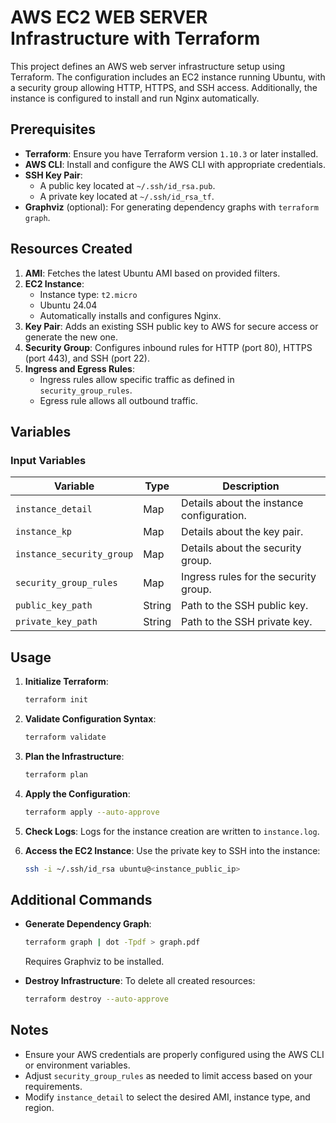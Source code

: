 # AWS EC2 WEB SERVER Infrastructure with Terraform

This project defines an AWS web server infrastructure setup using Terraform. The configuration includes an EC2 instance running Ubuntu, with a security group allowing HTTP, HTTPS, and SSH access. Additionally, the instance is configured to install and run Nginx automatically.

## Prerequisites

- **Terraform**: Ensure you have Terraform version `1.10.3` or later installed.
- **AWS CLI**: Install and configure the AWS CLI with appropriate credentials.
- **SSH Key Pair**:
  - A public key located at `~/.ssh/id_rsa.pub`.
  - A private key located at `~/.ssh/id_rsa_tf`.
- **Graphviz** (optional): For generating dependency graphs with `terraform graph`.

## Resources Created

1. **AMI**: Fetches the latest Ubuntu AMI based on provided filters.
2. **EC2 Instance**:
   - Instance type: `t2.micro`
   - Ubuntu 24.04
   - Automatically installs and configures Nginx.
3. **Key Pair**: Adds an existing SSH public key to AWS for secure access or generate the new one.
4. **Security Group**: Configures inbound rules for HTTP (port 80), HTTPS (port 443), and SSH (port 22).
5. **Ingress and Egress Rules**:
   - Ingress rules allow specific traffic as defined in `security_group_rules`.
   - Egress rule allows all outbound traffic.

## Variables

### Input Variables

| Variable                  | Type   | Description                               |
| ------------------------- | ------ | ----------------------------------------- |
| `instance_detail`         | Map    | Details about the instance configuration. |
| `instance_kp`             | Map    | Details about the key pair.               |
| `instance_security_group` | Map    | Details about the security group.         |
| `security_group_rules`    | Map    | Ingress rules for the security group.     |
| `public_key_path`         | String | Path to the SSH public key.               |
| `private_key_path`        | String | Path to the SSH private key.              |

## Usage

1. **Initialize Terraform**:

   ```bash
   terraform init
   ```

2. **Validate Configuration Syntax**:

   ```bash
   terraform validate
   ```

3. **Plan the Infrastructure**:

   ```bash
   terraform plan
   ```

4. **Apply the Configuration**:

   ```bash
   terraform apply --auto-approve
   ```

5. **Check Logs**:
   Logs for the instance creation are written to `instance.log`.

6. **Access the EC2 Instance**:
   Use the private key to SSH into the instance:
   ```bash
   ssh -i ~/.ssh/id_rsa ubuntu@<instance_public_ip>
   ```

## Additional Commands

- **Generate Dependency Graph**:

  ```bash
  terraform graph | dot -Tpdf > graph.pdf
  ```

  Requires Graphviz to be installed.

- **Destroy Infrastructure**:
  To delete all created resources:
  ```bash
  terraform destroy --auto-approve
  ```

## Notes

- Ensure your AWS credentials are properly configured using the AWS CLI or environment variables.
- Adjust `security_group_rules` as needed to limit access based on your requirements.
- Modify `instance_detail` to select the desired AMI, instance type, and region.
